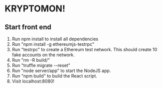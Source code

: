 # KRYPTOMON!

## Start front end
1. Run npm install to install all dependencies
2. Run "npm install -g ethereumjs-testrpc"
3. Run "testrpc" to create a Ethereum test network. This should create 10 fake accounts on the network.
4. Run "rm -R build/"
5. Run "truffle migrate --reset"
6. Run "node server/app" to start the NodeJS app.
7. Run "npm build" to build the React script.
8. Visit localhost:8080!
